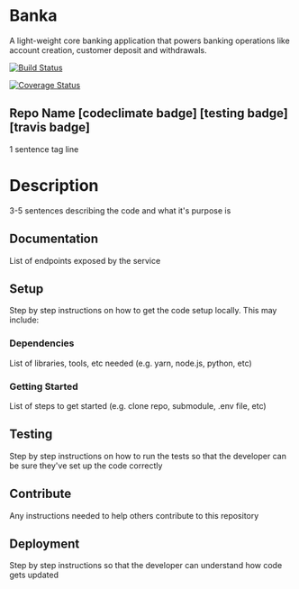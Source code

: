 # Banka
A light-weight core banking application that powers banking operations like account creation, customer deposit and withdrawals.

[![Build Status](https://travis-ci.com/MauriceNdashimye/Banka.svg?branch=master)](https://travis-ci.com/MauriceNdashimye/Banka)

[![Coverage Status](https://coveralls.io/repos/github/MauriceNdashimye/Banka/badge.svg?branch=master)](https://coveralls.io/github/MauriceNdashimye/Banka?branch=master)

## Repo Name [codeclimate badge] [testing badge] [travis badge]

1 sentence tag line

# Description

3-5 sentences describing the code and what it's purpose is

## Documentation

List of endpoints exposed by the service

## Setup

Step by step instructions on how to get the code setup locally. This may include:

### Dependencies

List of libraries, tools, etc needed (e.g. yarn, node.js, python, etc)

### Getting Started

List of steps to get started (e.g. clone repo, submodule, .env file, etc)

## Testing

Step by step instructions on how to run the tests so that the developer can be sure they've set up the code correctly

## Contribute

Any instructions needed to help others contribute to this repository

## Deployment

Step by step instructions so that the developer can understand how code gets updated